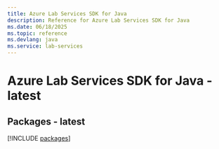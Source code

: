 ```yaml
---
title: Azure Lab Services SDK for Java
description: Reference for Azure Lab Services SDK for Java
ms.date: 06/18/2025
ms.topic: reference
ms.devlang: java
ms.service: lab-services
---
```

# Azure Lab Services SDK for Java - latest
## Packages - latest
[!INCLUDE [packages](lab-services-index.md)]